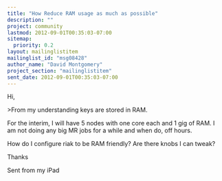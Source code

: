 ```yaml
---
title: "How Reduce RAM usage as much as possible"
description: ""
project: community
lastmod: 2012-09-01T00:35:03-07:00
sitemap:
  priority: 0.2
layout: mailinglistitem
mailinglist_id: "msg08428"
author_name: "David Montgomery"
project_section: "mailinglistitem"
sent_date: 2012-09-01T00:35:03-07:00
---
```



Hi,

&gt;From my understanding keys are stored in RAM.

For the interim, I will have 5 nodes with one core each and 1 gig of RAM. I am 
not doing any big MR jobs for a while and when do, off hours. 

How do I configure riak to be RAM friendly? Are there knobs I can tweak?

Thanks 

Sent from my iPad
